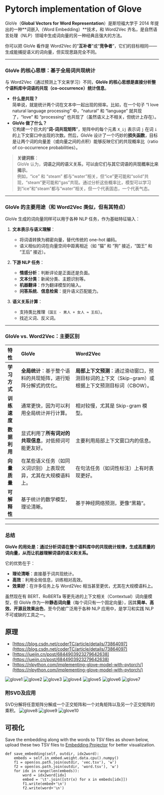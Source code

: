 # Pytorch implementation of Glove
GloVe（**Global Vectors for Word Representation**）是斯坦福大学于 2014 年提出的一种**词嵌入（Word Embedding）**技术，和 Word2Vec 齐名，是自然语言处理（NLP）领域中生成词向量的另一种经典且强大的方法。

你可以把 GloVe 看作是 Word2Vec 的“**互补者**”或“**竞争者**”，它们的目标相同——生成能捕捉语义的词向量，但实现思路完全不同。

---

### GloVe 的核心思想：基于全局词共现统计

与 Word2Vec（通过预测上下文来学习）不同，**GloVe 的核心思想是直接分析整个语料库中词语的共现（co-occurrence）统计信息**。

*   **什么是共现？**  
    简单说，就是统计两个词在文本中一起出现的频率。比如，在一个句子 “I love natural language processing” 中，“natural” 和 “language” 就共现了，“love” 和 “processing” 也共现了（虽然语义上不相关，但统计上存在）。
*   **GloVe 做了什么？**  
    它构建一个巨大的“**词-词共现矩阵**”，矩阵中的每个元素 `X_ij` 表示词 `j` 在词 `i` 的上下文窗口中出现的次数。然后，GloVe 设计了一个巧妙的**损失函数**，目标是让两个词的向量差（或向量之间的点积）能够反映它们的共现概率比（ratio of co-occurrence probabilities）。

> **关键洞察**：  
> GloVe 认为，**词语之间的语义关系，可以由它们与其它词语的共现概率比来揭示**。  
> 例如，“ice” 和 “steam” 都与“water”相关，但“ice”更可能和“solid”共现，“steam”更可能和“gas”共现。通过分析这些概率比，模型可以学习到“ice”和“steam”都与“water”相关，但一个代表固态，一个代表气态。

---

### GloVe 的主要用途（和 Word2Vec 类似，但有其特点）

GloVe 生成的词向量同样可以用于各种 NLP 任务，作为基础特征输入：

1.  **文本表示与语义理解**：
    *   将词语转换为稠密向量，替代传统的 one-hot 编码。
    *   语义相似的词在向量空间中距离相近（如 “猫” 和 “狗” 接近，“国王” 和 “王后” 接近）。

2.  **下游 NLP 任务**：
    *   **情感分析**：判断评论是正面还是负面。
    *   **文本分类**：新闻分类、主题识别等。
    *   **机器翻译**：作为翻译模型的输入。
    *   **问答系统**、**信息检索**：提升语义匹配能力。

3.  **语义关系计算**：
    *   支持类比推理（`国王 - 男人 + 女人 ≈ 王后`）。
    *   找近义词、反义词。

---

### GloVe vs. Word2Vec：主要区别

| 特性 | GloVe | Word2Vec |
| :--- | :--- | :--- |
| **学习方式** | **全局统计**：基于整个语料的共现矩阵，进行矩阵分解式的优化。 | **局部上下文预测**：通过滑动窗口，预测目标词的上下文（Skip-gram）或根据上下文预测目标词（CBOW）。 |
| **训练速度** | 通常更快，因为可以利用全局统计并行计算。 | 相对较慢，尤其是 Skip-gram 模型。 |
| **数据利用** | 显式利用了**所有词对的共现信息**，对低频词可能更友好。 | 主要利用局部上下文窗口内的信息。 |
| **向量质量** | 在某些语义任务（如同义词识别）上表现优异，尤其在大规模语料上。 | 在句法任务（如词性标注）上有时表现更好。 |
| **可解释性** | 基于统计的数学模型，理论清晰。 | 基于神经网络预测，更像“黑箱”。 |

---

### 总结

**GloVe 的用处是：通过分析词语在整个语料库中的共现统计规律，生成高质量的词向量，从而让机器理解词语的语义和关系。**

它的优势在于：
*   **理论清晰**：直接基于词共现统计。
*   **高效**：利用全局信息，训练相对高效。
*   **效果好**：在许多任务上与 Word2Vec 相当甚至更优，尤其在大规模语料上。

虽然现在有 BERT、RoBERTa 等更先进的上下文相关（Contextual）词向量模型，但 GloVe 作为一种**静态词向量**（每个词只有一个固定向量），因其**简单、高效、开源且效果出色**，至今仍被广泛用于各种 NLP 应用中，是学习和实践 NLP 不可或缺的工具之一。

## 原理

- [https://blog.csdn.net/coderTC/article/details/73864097](https://blog.csdn.net/coderTC/article/details/73864097)
- [https://juejin.cn/post/6844903923279642638](https://juejin.cn/post/6844903923279642638)
- [https://nlpython.com/implementing-glove-model-with-pytorch/](https://nlpython.com/implementing-glove-model-with-pytorch/)

![glove1](../images/glove1.png)
![glove2](../images/glove2.png)
![glove3](../images/glove3.png)
![glove4](../images/glove4.png)
![glove5](../images/glove5.png)
![glove6](../images/glove6.png)
![glove7](../images/glove7.png)

### 附SVD及应用
SVD分解将任意矩阵分解成一个正交矩阵和一个对角矩阵以及另一个正交矩阵的乘积。
![glove8](../images/svd1.png)
![glove9](../images/svd2.png)
![glove10](../images/svd3.png)

## 可视化

Save the embedding along with the words to TSV files as shown below, upload these two TSV files to [Embedding Projector](https://projector.tensorflow.org/) for better visualization.

```
def save_embedding(self, outdir, idx2word):
    embeds = self.in_embed.weight.data.cpu().numpy()        
    f1 = open(os.path.join(outdir, 'vec.tsv'), 'w')
    f2 = open(os.path.join(outdir, 'word.tsv'), 'w')        
    for idx in range(len(embeds)):
        word = idx2word[idx]
        embed = '\t'.join([str(x) for x in embeds[idx]])
        f1.write(embed+'\n')
        f2.write(word+'\n')
```
